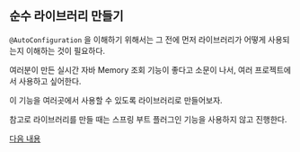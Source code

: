 ## 순수 라이브러리 만들기


`@AutoConfiguration` 을 이해하기 위해서는 그 전에 먼저 라이브러리가 어떻게 사용되는지 이해하는 것이 필요하다.

여러분이 만든 실시간 자바 Memory 조회 기능이 좋다고 소문이 나서, 여러 프로젝트에서 사용하고 싶어한다. 

이 기능을 여러곳에서 사용할 수 있도록 라이브러리로 만들어보자.

참고로 라이브러리를 만들 때는 스프링 부트 플러그인 기능을 사용하지 않고 진행한다.

[다음 내용](https://github.com/sunlike0508/spring-memory-project-v1)

